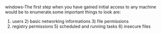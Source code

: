 windows-The first step when you have gained initial access to any machine would be to enumerate.some important things to look are:
1) users     2) basic networking informations     3) file permissions 
4) registry permissions    5) scheduled and running tasks     6) insecure files